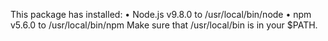   This package has installed:
	•	Node.js v9.8.0 to /usr/local/bin/node
	•	npm v5.6.0 to /usr/local/bin/npm
Make sure that /usr/local/bin is in your $PATH.

